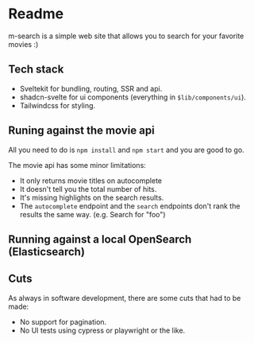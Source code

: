 # Readme

m-search is a simple web site that allows you to search for your favorite movies :)

## Tech stack

- Sveltekit for bundling, routing, SSR and api.
- shadcn-svelte for ui components (everything in `$lib/components/ui`).
- Tailwindcss for styling.

## Runing against the movie api

All you need to do is `npm install` and `npm start` and you are good to go.

The movie api has some minor limitations:

- It only returns movie titles on autocomplete
- It doesn't tell you the total number of hits.
- It's missing highlights on the search results.
- The `autocomplete` endpoint and the `search` endpoints don't rank the results the same way. (e.g. Search for "foo")

## Running against a local OpenSearch (Elasticsearch)

## Cuts

As always in software development, there are some cuts that had to be made:

- No support for pagination.
- No UI tests using cypress or playwright or the like.
